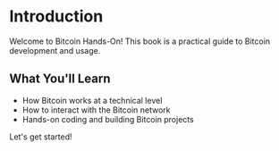 # Introduction

Welcome to Bitcoin Hands-On! This book is a practical guide to Bitcoin development and usage.

## What You'll Learn

- How Bitcoin works at a technical level
- How to interact with the Bitcoin network
- Hands-on coding and building Bitcoin projects

Let's get started!
